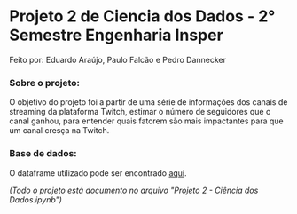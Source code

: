 # Projeto 2 de Ciencia dos Dados - 2° Semestre Engenharia Insper
Feito por: Eduardo Araújo, Paulo Falcão e Pedro Dannecker

### Sobre o projeto:
O objetivo do projeto foi a partir de uma série de informações dos canais de streaming da plataforma Twitch, estimar o número de seguidores que o canal ganhou, para entender quais fatorem são mais impactantes para que um canal cresça na Twitch. 

### Base de dados:
O dataframe utilizado pode ser encontrado [aqui](https://www.kaggle.com/datasets/aayushmishra1512/twitchdata).

*(Todo o projeto está documento no arquivo "Projeto 2 - Ciência dos Dados.ipynb")*
